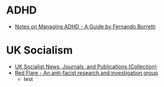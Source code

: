 # ADHD
- [Notes on Managing ADHD - A Guide by Fernando Borretti](https://borretti.me/article/notes-on-managing-adhd)

# UK Socialism
- [UK Socialist News, Journals, and Publications (Collection)](SocNews.md)
- [Red Flare - An anti-facist research and investigation group](https://redflare.info/)
  - test
